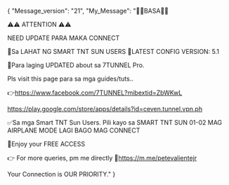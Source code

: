{
    "Message_version": "21",
    "My_Message": "📌📌BASA📌📌

⚠️⚠️ ATTENTION ⚠️⚠️

NEED UPDATE PARA MAKA CONNECT

📌Sa LAHAT NG SMART TNT SUN USERS
📌LATEST CONFIG VERSION: 5.1

📌Para laging UPDATED about sa 7TUNNEL Pro.

  Pls visit this page para sa mga guides/tuts..

👉https://www.facebook.com/7TUNNEL?mibextid=ZbWKwL

https://play.google.com/store/apps/details?id=ceven.tunnel.vpn.ph

✅Sa mga Smart TNT Sun Users. Pili kayo sa SMART TNT SUN 01-02
MAG AIRPLANE MODE LAGI BAGO MAG CONNECT

💯Enjoy your FREE ACCESS

👉 For more queries, pm me directly
🔗https://m.me/petevalientejr

Your Connection is OUR PRIORITY."
}
